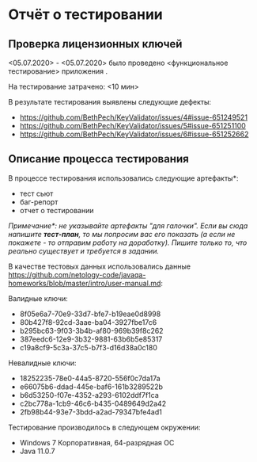 # Отчёт о тестировании <Legacy>

## Проверка лицензионных ключей

<05.07.2020> - <05.07.2020> было проведено <функциональное тестирование> приложения <KeyValidator>.

На тестирование затрачено: <10 мин>

В результате тестирования выявлены следующие дефекты:
* https://github.com/BethPech/KeyValidator/issues/4#issue-651249521
* https://github.com/BethPech/KeyValidator/issues/5#issue-651251100
* https://github.com/BethPech/KeyValidator/issues/6#issue-651252662

## Описание процесса тестирования

В процессе тестирования использовались следующие артефакты*:
* тест сьют
* баг-репорт
* отчет о тестировании

*Примечание\*: не указывайте артефакты "для галочки". Если вы сюда напишите **тест-план**, то мы попросим вас его показать (а если не покажете - то отправим работу на доработку). Пишите только то, что реально существует и требуется в задании.*

В качестве тестовых данных использовались данные https://github.com/netology-code/javaqa-homeworks/blob/master/intro/user-manual.md:

Валидные ключи:

* 8f05e6a7-70e9-33d7-bfe7-b19eae0d8998
* 80b427f8-92cd-3aae-ba04-3927fbe17c6
* b295bc63-9f03-3b4b-af80-969b39f8c262
* 387eedc6-12e9-3b32-9881-63b6b5e85317
* c19a8cf9-5c3a-37c5-b7f3-d16d38a0c180

Невалидные ключи:

* 18252235-78e0-44a5-8720-556f0c7da17a
* e66075b6-ddad-445e-baf6-161b3289522b
* b6d53250-f07e-4352-a293-6102ddf7f1ca
* c2bc778a-1cb9-46c6-b435-0489649d2a42
* 2fb98b44-93e7-3bdd-a2ad-79347bfe4ad1

Тестирование производилось в следующем окружении:
* Windows 7 Корпоративная, 64-разрядная ОС
* Java 11.0.7

